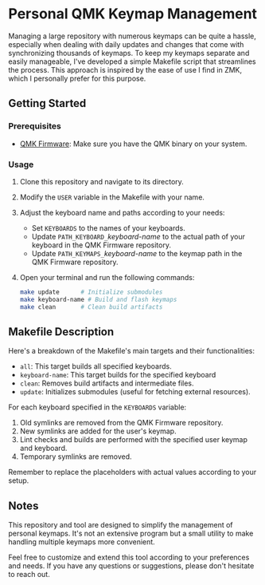 # Personal QMK Keymap Management

Managing a large repository with numerous keymaps can be quite a hassle, especially when dealing with daily updates and changes that come with synchronizing thousands of keymaps. To keep my keymaps separate and easily manageable, I've developed a simple Makefile script that streamlines the process. This approach is inspired by the ease of use I find in ZMK, which I personally prefer for this purpose.

## Getting Started

### Prerequisites

- [QMK Firmware](https://github.com/qmk/qmk_firmware): Make sure you have the QMK binary on your system.  

### Usage

1. Clone this repository and navigate to its directory.
2. Modify the `USER` variable in the Makefile with your name.
3. Adjust the keyboard name and paths according to your needs:

   - Set `KEYBOARDS` to the names of your keyboards.
   - Update `PATH_KEYBOARD_`*keyboard-name* to the actual path of your keyboard in the QMK Firmware repository.
   - Update `PATH_KEYMAPS_`*keyboard-name* to the keymap path in the QMK Firmware repository.

4. Open your terminal and run the following commands:

   ```bash
   make update      # Initialize submodules
   make keyboard-name # Build and flash keymaps
   make clean       # Clean build artifacts
   ```

## Makefile Description

Here's a breakdown of the Makefile's main targets and their functionalities:

- `all`: This target builds all specified keyboards.
- `keyboard-name`: This target builds for the specified keyboard 
- `clean`: Removes build artifacts and intermediate files.
- `update`: Initializes submodules (useful for fetching external resources).

For each keyboard specified in the `KEYBOARDS` variable:

1. Old symlinks are removed from the QMK Firmware repository.
2. New symlinks are added for the user's keymap.
3. Lint checks and builds are performed with the specified user keymap and keyboard.
4. Temporary symlinks are removed.

Remember to replace the placeholders with actual values according to your setup.

## Notes

This repository and tool are designed to simplify the management of personal keymaps. It's not an extensive program but a small utility to make handling multiple keymaps more convenient.

Feel free to customize and extend this tool according to your preferences and needs. If you have any questions or suggestions, please don't hesitate to reach out.

